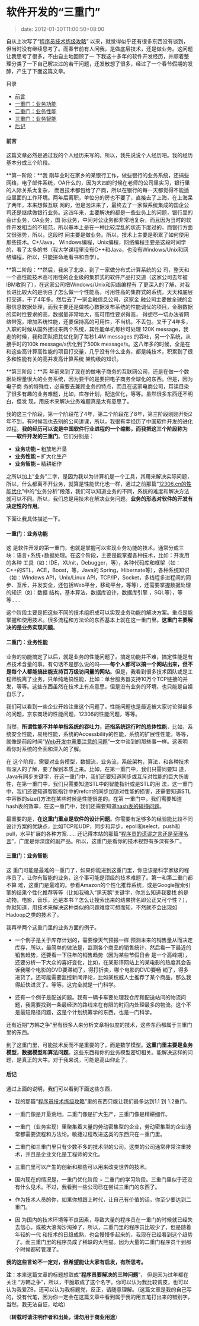 # 软件开发的“三重门”
>date: 2012-01-30T11:00:50+08:00


自从上次写了“[程序员技术练级攻略](https://coolshell.cn/articles/4990.html "程序员技术练级攻略")” 以来，就觉得似乎还有很多东西没有谈到，但当时没有继续思考了。而春节前有人问我，是做底层技术，还是做业务。这问题让我思考了很多，不由自主地回顾了一 下我这十多年的软件开发经历，并顺着整理分类了一下自己解决过的若干问题，还发散想了很多，经过了一个春节假期的发酵，产生了下面这篇文章。




目录



* [前言](#%E5%89%8D%E8%A8%80 "前言")
* [一重门：业务功能](#%E4%B8%80%E9%87%8D%E9%97%A8%EF%BC%9A%E4%B8%9A%E5%8A%A1%E5%8A%9F%E8%83%BD "一重门：业务功能")
* [二重门：业务性能](#%E4%BA%8C%E9%87%8D%E9%97%A8%EF%BC%9A%E4%B8%9A%E5%8A%A1%E6%80%A7%E8%83%BD "二重门：业务性能")
* [三重门：业务智能](#%E4%B8%89%E9%87%8D%E9%97%A8%EF%BC%9A%E4%B8%9A%E5%8A%A1%E6%99%BA%E8%83%BD "三重门：业务智能")
* [后记](#%E5%90%8E%E8%AE%B0 "后记")

#### 前言


这篇文章必然是通过我的个人经历来写的。所以，我先说说个人经历吧。我的经历基本分成三个阶段。


**第一阶段：**我 刚毕业时在家乡的某银行工作，做些银行的业务系统，还搞些网络，电子邮件系统，OA什么的，因为大四的时候在老师的公司里实习，银行里的人际关系太复杂， 而且技术都包给了产商，所以在银行的每一天都觉得不能适应里面的工作环境。两年后离职，单位分的房也不要了，直接去了上海，在上海呆了两年，本来想做互联 网的，但是泡沫来了，最终去了一家做系统集成的国企公司还是继续做银行业务。这四年来，主要解决的都是一些业务上的问题，银行里的会计业务，OA业务，国 际业务，中间对公业务都非常地复杂，而且因为当时的软件开发相当的不规范，所以基本上是在一种比较混乱的状态下度过的，而银行方面又很强势，所以，这段时 间主要是做业务。所以，技术上主要是积累了如何使用那些技术。C+/Java， Windows编程，Unix编程，网络编程主要是这段时间学的，看了太多的书（我大学课程里没有C++和Java，也没有Windows/Unix和网 络编程，所以，只能拼命地看书和自学）。


**第二阶段：**然后，我来了北京，到了一家做分布式计算系统的公 司，整天和一个高性能技术高可用性的企业级的集群式的软件产品打交道（这家公司去年被IBM收购了），在这家公司把Windows/Unix和网络编程有 了更深入的了解，对我长进比较大的是明白了怎么做一个性能高，可用性高的集群式的系统，天天和底层打交道，干了4年多。然后去了一家金融信息公司，这家金 融公司主要做全球的金融信息数据处理，而我主要还是做核心数据发布系统的性能调优的项目，金融数据的实时性要求的高，数据量非常地大，高可用性要求得高， 得想尽一切办法省网络带宽，增加系统性能，还要保持高的可用性，不当机，不丢包。又干了4年多，入职的时候从国外接过来两个系统，其性能单机每秒可处理 120K message，我走的时候，我和团队把其优化到了每秒1.4M messages 的吞吐，另一个系统，从接手时的100k message/s优化到了500k message/s。这八年多的时候，全是在和这些高计算高性能的项目打交量，几乎没有什么业务，都是纯技术，积累到了很多和性能有关的高并发高计算系统 架构级的知识。



**第三阶段：**两 年前来到了现在的做电子商务的互联网公司，还是在做一个数据处理量很大的业务系统，因为要干的是要把电子商务全球化的东西。但是，因为电子商 务的特殊性，必需要去兼顾业务的特点，而且在这家电商公司，耳读目染了很多有趣的业务难题，比如，库存计划，配送优化，等等。虽然很多东西还不明白，但发 现，用技术来解决业务难题真是太有意思了。


我的这三个阶段，第一个阶段花了4年，第二个阶段花了8年，第三阶段刚刚开始2年不到，有时候我也去别的公司讲课，所以，我很有幸经历了中国软件开发的进化过程。**我的经历可以说是中国软件行业进程的一个缩影，而我把这三个阶段称为**——**软件开发的三重门**。它们分别是：


* **业务功能 –** 粗放地开垦
* **业务性能 –** 扩大化生产
* **业务智能 –** 精耕细作


之所以加上“业务”二字，是因为我以为计算机是一个工具，其用来解决实际问题，所以，什么都离不开业务，就算是性能优化也一样，通过之前那篇“[12306.cn的性能优化](https://coolshell.cn/articles/6470.html "由12306.cn谈谈网站性能技术")”中的“业务分析”段落，我们可以知道业务的不同，系统的难度和解决方法就可以不同。所以，我们总是用技术在解决业务问题。**业务的形态对软件的开发有决定性的作用**。


下面让我具体描述一下。


#### 一重门：业务功能


这 是软件开发的第一重门，也就是掌握可以实现业务功能的技术。通常分成三块：语言+系统+数据处理。在这个阶段，主要是能掌握各种技术，比如：开发用的各种 工具（如：IDE，XUnit，Debugger，等），各种代码库和框架（如：C++的STL，ACE，Boost，等，Java的 Spring，Hibernate等），各种系统知识（如：Windows API，Unix/Linux API，TCP/IP，Socket，多线程多进程间的同步、互斥，并发安全，还包括Web平台，移动平台，等等），还需要掌握数据处理的知识（如：数据 结构，基本算法，数据库设计，数据库引擎 ，SQL等），等等……


这个阶段主要是把这些不同的技术组织成可以实现业务功能的解决方案。重点是能掌握和使用技术。很多流程和方法论的东西基本上就在这一重门里。**这重门主要解决的是业务实现问题**。


#### 二重门：业务性能


业务的功能搞定了以后，就是业务的性能问题了。搞定功能并不难，搞定性能是有点技术含量的事。有句话不是那么说的吗——**每个人都可以搞一个网站出来，但不是每个人都能搞出能支持百万级访问量的网站**。但是，我看到很多技术团队或是工程师脱离了业务，只单纯地搞性能，比如：单台服务器支持10万个TCP链接的并发，等等。这些东西虽然在技术上有点意思，但是没有业务的环境，也只能是自娱自乐了。


我们可以看到一些企业开始注重这个问题了，性能问题也是最近被大家讨论得最多的问题，京东商场的性能问题，12306的性能问题，等等。


当然，**所谓性能不并单单指系统的吞吐力，还指系统运行时的总体性能**，比如，系统安全性能，易用性能，系统的Accessbility的性能，系统的扩展性性能，等等，就像是前段时间“[Web开发中需要注意的问题](https://coolshell.cn/articles/6043.html "Web开发中需要了解的东西")”一文中谈到的那些事一样。这表明着你对系统的全面和深入的了解。


在 这个阶段，需要对业务模型，数据流，业务流，系统架构，算法，和各种技术有深入的了解，要了解到本质上来。比如，在第一重门中，我们只需同要知 道，Java有同步关键字，在这一重门中，我们还要知道同步或互斥对性能的巨大伤害性，在第一重门中，我们只需要知道STL中的智能指针或是STL的用 法，这一重门中，我们还要知道智能指针中的refcnt的同步加锁对性能的损害，还需要知道STL中容器的size()方法在某些时候是性能很差的。在第 一重门中，我们需要知道hash表的效率，在这一重门中，我们还需要知道[hash表的碰撞问题](https://coolshell.cn/articles/6424.html "Hash Collision DoS 问题")。


最重要的是，**在这重门重点是软件的设计问题**。你需要有足够多的经验能比较不同设计方案的优缺点，比如TCP和UDP，同步和异步，epoll和select，push和pull，水平扩展的各种方案…… 还记得本站的那篇“[程序员的谎谬之言还是至理名言](https://coolshell.cn/articles/4235.html "程序员的谎谬之言还是至理名言？")”，广度是你深度的副产品。所以，这重门是看你的技术视野有多深有多广。


#### 三重门：业务智能


这 重门可能是最难的一重门了，如果你能进到这重门里，你应该是科学家级的程序员了。让你有智能的业务，这个事可能是顶级的技术难题了。第一和第二重门都不算 难，这重门是最难的。参看Amazon的个性化推荐系统，或是Google搜索引擎的结果个性化推荐等等（比如我输入“黑天鹅”关键字，你怎么知道我要找 的是动物，电影，音乐，还是本书？怎么让搜索出来的结果排名即公正又可个性？），你就知道，用技术来解决这种类似的问题难度可想而知，不然就不会出现如 Hadoop之类的技术了。


我再举两个这重门里的业务方面的例子。


* 一个例子是关于库存计划的，需要像天气预报一样 预测未来的销售量从而决定库存，所以，最简单的做法是，监测各个商品的销售统计，然后看一下最近的销售趋势，还要看一下往年的销售趋势（因为某些节假日会 是一个高峰期），还要分析一下大众的喜好变化，比如，在某影评网站上的某电影的热度其会告诉我哪个电影的DVD要滞销了，得打折卖，哪个电影的DVD要畅 销了，得多进货了。还可能需要监控新闻评论，比如某权威人士推荐了某个商品，那么我得赶快进货了。等等。这完全就是一门科学。


* 还有一个例子是配送问题。我有一辆卡车要处理我仓库和配送站间的物流问题，我需要找到一条最经济的路线来在有限的时间内处理最多的物流。这个不是最短路径问题，这是个计划统筹学的东西。也是一门科学。


还有近期“方韩之争”里有很多人来分析文章相似度的技术，这些东西都属于三重门里的东西。


到了这重门里，可能技术反而不是重要的了，而是数学模型。**这重门里主要是业务模型，数据模型和算法问题**。这些东西和你的业务模型密切相关。能解决这样的问题，是真正的大牛。对于我来说，可能是高山仰止了。


#### 后记


通过上面的说明，我们可以看到下面这些东西，


* 我的那篇“[程序员技术练级攻略](https://coolshell.cn/articles/4990.html "程序员技术练级攻略")”里的东西只能让我们最多达到1.1 到 1.2重门。


* 一重门像是开垦荒地，二重门像是扩大生产，三重门像是精耕细作。


* 一重门（业务实现）里聚集着大量的劳动密集型的企业，劳动密集型的企业通常都需要流程和方法论。敏捷过程改进这类的东西只在一重门里。


* 二重门和三重门里只有少数不多的技术型的公司。这类的公司通常非常注重技术，并且是企业文化是工程师的文化。


* 三重门里可以产生的创新和那些可以用来改变世界的技术。


* 国内现在的情况是，一重门优化阶段 + 二重门的学习阶段。三重门里似乎还没有什么见术。不过，我看到一些公司已在尝试三重门的东西了。


* 作为技术人员的你，如果你想跟上时代，让自己有价值的话，你至少要达到二重门。


* 因 为国内的技术环境等不良因素，导致大量的程序员在一重门的时候就已经失去信心，或被大浪淘沙淘掉了，所以，二重门里的程序员比较少了，但是随着年轻的一代 和技术的日趋成熟，也会慢慢多起来的，我现在已经看到这个趋势了。而三重门里的程序员成了稀缺的大熊猫。因为大量的二重门程序员干到那个时候都转管理了。


**我的这些言论不一定对，但希望能让大家有启发，有所思考。**


**注**：本来这篇文章的标题想取成“**程序员要解决的三种问题**”， 但是因为过年都在关注 “方韩之争”，所以，干脆取成了这个名字。你可以认为我比较调皮，也可以认为我爱ZB，还可以认为我标题党，反正，请随意理解。（这篇文章是我的自己写 的，没有代笔，因为你一定会在这篇文章中看到属于我的用五笔打出来的错别字，当然，我无法自证，哈哈）


（**转载时请注明作者和出处，请勿用于商业用途**）


